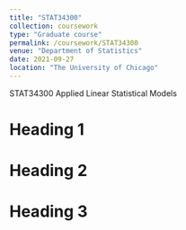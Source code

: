 ```yaml
---
title: "STAT34300"
collection: coursework
type: "Graduate course"
permalink: /coursework/STAT34300
venue: "Department of Statistics"
date: 2021-09-27
location: "The University of Chicago"
---
```


STAT34300 Applied Linear Statistical Models

Heading 1
======

Heading 2
======

Heading 3
======
